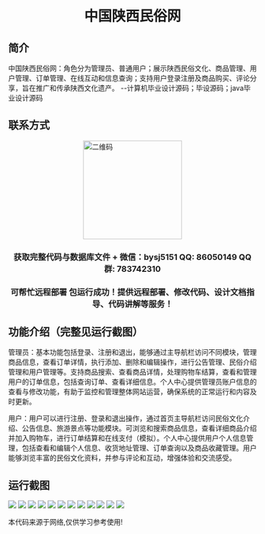<p><h1 align="center">中国陕西民俗网</h1></p>

## 简介
中国陕西民俗网：角色分为管理员、普通用户；展示陕西民俗文化、商品管理、用户管理、订单管理、在线互动和信息查询；支持用户登录注册及商品购买、评论分享，旨在推广和传承陕西文化遗产。    --计算机毕业设计源码；毕设源码；java毕业设计源码


## 联系方式
<img src="https://bs-1329754181.cos.ap-shanghai.myqcloud.com/wx.jpg" alt="二维码" style="display: block; margin: 0 auto;" width="200px">
<p><h3 align="center">获取完整代码与数据库文件 + 微信：bysj5151 QQ: 86050149 QQ群: 783742310</h3></p>
<p><h3 align="center">可帮忙远程部署 包运行成功！提供远程部署、修改代码、设计文档指导、代码讲解等服务！</h3></p>

## 功能介绍（完整见运行截图）
管理员：基本功能包括登录、注册和退出，能够通过主导航栏访问不同模块，管理商品信息，查看订单详情，执行添加、删除和编辑操作，进行公告管理、民俗介绍管理和用户管理等。支持商品搜索、查看商品详情，处理购物车结算，查看和管理用户的订单信息，包括查询订单、查看详细信息。个人中心提供管理员账户信息的查看与修改功能，有助于监控和管理整体网站运营，确保系统的正常运行和内容及时更新。

用户：用户可以进行注册、登录和退出操作，通过首页主导航栏访问民俗文化介绍、公告信息、旅游景点等功能模块。可浏览和搜索商品信息，查看详细商品介绍并加入购物车，进行订单结算和在线支付（模拟）。个人中心提供用户个人信息管理，包括查看和编辑个人信息、收货地址管理、订单查询以及商品收藏管理。用户能够浏览丰富的民俗文化资料，并参与评论和互动，增强体验和交流感受。


## 运行截图
![](https://bs-1329754181.cos.ap-shanghai.myqcloud.com/spring/ShanxiFolkWebsite/img/001.jpg)
![](https://bs-1329754181.cos.ap-shanghai.myqcloud.com/spring/ShanxiFolkWebsite/img/002.jpg)
![](https://bs-1329754181.cos.ap-shanghai.myqcloud.com/spring/ShanxiFolkWebsite/img/003.jpg)
![](https://bs-1329754181.cos.ap-shanghai.myqcloud.com/spring/ShanxiFolkWebsite/img/004.jpg)
![](https://bs-1329754181.cos.ap-shanghai.myqcloud.com/spring/ShanxiFolkWebsite/img/005.jpg)
![](https://bs-1329754181.cos.ap-shanghai.myqcloud.com/spring/ShanxiFolkWebsite/img/006.jpg)
![](https://bs-1329754181.cos.ap-shanghai.myqcloud.com/spring/ShanxiFolkWebsite/img/007.jpg)
![](https://bs-1329754181.cos.ap-shanghai.myqcloud.com/spring/ShanxiFolkWebsite/img/008.jpg)
![](https://bs-1329754181.cos.ap-shanghai.myqcloud.com/spring/ShanxiFolkWebsite/img/009.jpg)
![](https://bs-1329754181.cos.ap-shanghai.myqcloud.com/spring/ShanxiFolkWebsite/img/010.jpg)
![](https://bs-1329754181.cos.ap-shanghai.myqcloud.com/spring/ShanxiFolkWebsite/img/011.jpg)
![](https://bs-1329754181.cos.ap-shanghai.myqcloud.com/spring/ShanxiFolkWebsite/img/012.jpg)

<p>本代码来源于网络,仅供学习参考使用!</p>
